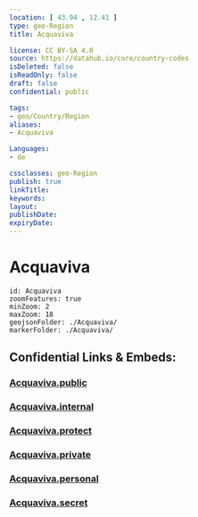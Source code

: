 ```yaml
---
location: [ 43.94 , 12.41 ] 
type: geo-Region
title: Acquaviva

license: CC BY-SA 4.0
source: https://datahub.io/core/country-codes
isDeleted: false
isReadOnly: false
draft: false
confidential: public

tags:
- geo/Country/Region
aliases:
- Acquaviva

Languages:
- de

cssclasses: geo-Region
publish: true
linkTitle: 
keywords: 
layout: 
publishDate: 
expiryDate: 
---
```


# Acquaviva

```leaflet
id: Acquaviva
zoomFeatures: true 
minZoom: 2 
maxZoom: 18
geojsonFolder: ./Acquaviva/
markerFolder: ./Acquaviva/
```


## Confidential Links & Embeds: 

### [Acquaviva.public](/_public/\Earth\Continent\Europe\Europe~South\San_Marino\Castelli~San_MarinoAcquaviva.public.md) 

### [Acquaviva.internal](/_internal/\Earth\Continent\Europe\Europe~South\San_Marino\Castelli~San_MarinoAcquaviva.internal.md) 

### [Acquaviva.protect](/_protect/\Earth\Continent\Europe\Europe~South\San_Marino\Castelli~San_MarinoAcquaviva.protect.md) 

### [Acquaviva.private](/_private/\Earth\Continent\Europe\Europe~South\San_Marino\Castelli~San_MarinoAcquaviva.private.md) 

### [Acquaviva.personal](/_personal/\Earth\Continent\Europe\Europe~South\San_Marino\Castelli~San_MarinoAcquaviva.personal.md) 

### [Acquaviva.secret](/_secret/\Earth\Continent\Europe\Europe~South\San_Marino\Castelli~San_MarinoAcquaviva.secret.md)

